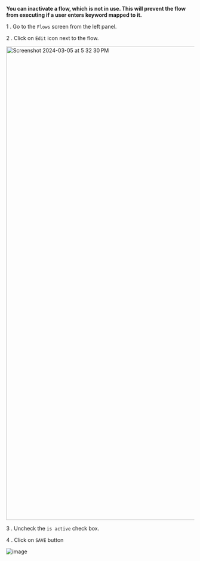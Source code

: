 **You can inactivate a flow, which is not in use. This will prevent the flow from executing if a user enters keyword mapped to it.**

1 .  Go to the `Flows`  screen from the left panel.

2 . Click on `Edit` icon next to the flow.


<img width="1268" alt="Screenshot 2024-03-05 at 5 32 30 PM" src="https://github.com/glific/docs/assets/143380171/43851b75-bdc2-4c5f-b75f-19af84312871"/>


3 . Uncheck the `is active` check box.

4 . Click on `SAVE` button

![image](https://user-images.githubusercontent.com/32592458/220825733-d1b954c3-5410-493f-a720-02a508ea5d3e.png)
